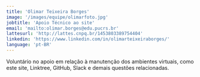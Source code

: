 ```yaml
---
title: 'Olimar Teixeira Borges'
image: '/images/equipe/olimarfoto.jpg'
jobtitle: 'Apoio Técnico ao site'
email: 'mailto:olimar.borges@edu.pucrs.br'
lattesurl: 'http://lattes.cnpq.br/1453803389754404'
linkedin: 'https://www.linkedin.com/in/olimarteixeiraborges/'
language: 'pt-BR'
---
```


Voluntário no apoio em relação à manutenção dos ambientes virtuais, como este site, Linktree, GitHub, Slack e demais questões relacionadas.

